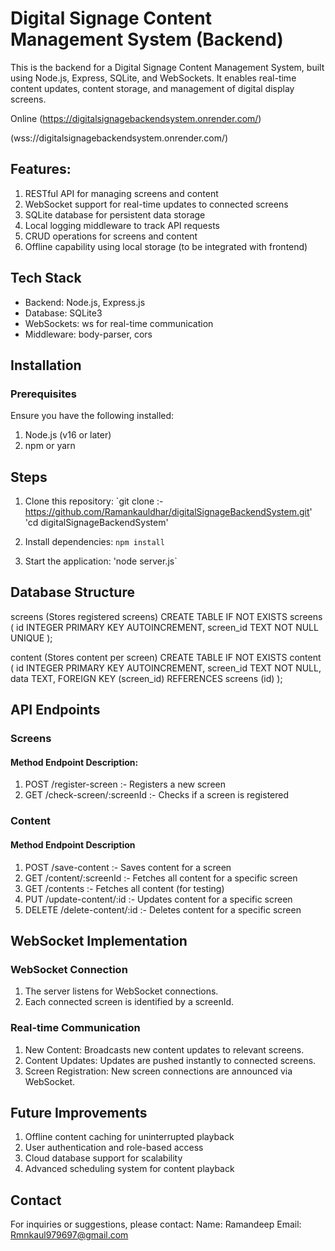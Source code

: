 # Digital Signage Content Management System (Backend)

This is the backend for a Digital Signage Content Management System, built using Node.js, Express, SQLite, and WebSockets. It enables real-time content updates, content storage, and management of digital display screens.

Online 
(https://digitalsignagebackendsystem.onrender.com/)


(wss://digitalsignagebackendsystem.onrender.com/)

## Features: 

1. RESTful API for managing screens and content
2. WebSocket support for real-time updates to connected screens
3. SQLite database for persistent data storage
4. Local logging middleware to track API requests
5. CRUD operations for screens and content
6. Offline capability using local storage (to be integrated with frontend)  

## Tech Stack

- Backend: Node.js, Express.js
- Database: SQLite3
- WebSockets: ws for real-time communication
- Middleware: body-parser, cors

## Installation
### Prerequisites
Ensure you have the following installed:
1. Node.js (v16 or later)
2. npm or yarn

## Steps
1. Clone this repository:
`git clone :-  https://github.com/Ramankauldhar/digitalSignageBackendSystem.git'
'cd digitalSignageBackendSystem'

3. Install dependencies:
`npm install`

4. Start the application:
'node server.js`


## Database Structure

screens (Stores registered screens)
CREATE TABLE IF NOT EXISTS screens (
  id INTEGER PRIMARY KEY AUTOINCREMENT,
  screen_id TEXT NOT NULL UNIQUE
);

content (Stores content per screen)
CREATE TABLE IF NOT EXISTS content (
  id INTEGER PRIMARY KEY AUTOINCREMENT,
  screen_id TEXT NOT NULL,
  data TEXT,
  FOREIGN KEY (screen_id) REFERENCES screens (id)
);

## API Endpoints

### Screens
#### Method	Endpoint	Description: 
1. POST	/register-screen	:- Registers a new screen
2. GET	/check-screen/:screenId	:- Checks if a screen is registered
   
### Content
#### Method	Endpoint	Description
1. POST	/save-content	:- Saves content for a screen
2. GET	/content/:screenId	:- Fetches all content for a specific screen
3. GET	/contents	:- Fetches all content (for testing)
4. PUT	/update-content/:id	:- Updates content for a specific screen
5. DELETE	/delete-content/:id	:- Deletes content for a specific screen


## WebSocket Implementation

### WebSocket Connection
1. The server listens for WebSocket connections.
2. Each connected screen is identified by a screenId.
   
### Real-time Communication
1. New Content: Broadcasts new content updates to relevant screens.
2. Content Updates: Updates are pushed instantly to connected screens.
3. Screen Registration: New screen connections are announced via WebSocket.

## Future Improvements

1. Offline content caching for uninterrupted playback
2. User authentication and role-based access
3. Cloud database support for scalability
4. Advanced scheduling system for content playback


## Contact
For inquiries or suggestions, please contact:
Name: Ramandeep
Email: Rmnkaul979697@gmail.com
